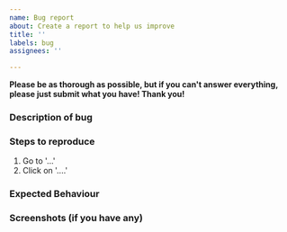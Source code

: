 ```yaml
---
name: Bug report
about: Create a report to help us improve
title: ''
labels: bug
assignees: ''

---
```


**Please be as thorough as possible, but if you can't answer everything, please just submit what you have! Thank you!**

### Description of bug


### Steps to reproduce
1. Go to '...'
2. Click on '....'

### Expected Behaviour


### Screenshots (if you have any)

